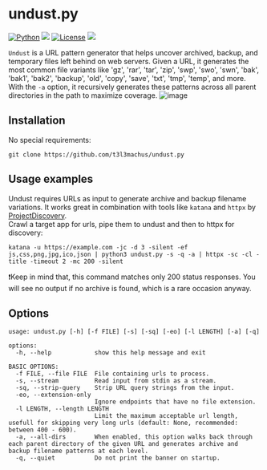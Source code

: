 # undust.py
[![Python](https://img.shields.io/badge/Python-%E2%89%A5%203.12-yellow.svg)](https://www.python.org/) 
<img src="https://img.shields.io/badge/Developed%20on-kali%20linux-blueviolet">
[![License](https://img.shields.io/badge/License-BSD-red.svg)](https://github.com/t3l3machus/undust.py/blob/main/LICENSE)
<img src="https://img.shields.io/badge/Maintained%3F-Yes-96c40f">

`Undust` is a URL pattern generator that helps uncover archived, backup, and temporary files left behind on web servers. Given a URL, it generates the most common file variants like 'gz', 'rar', 'tar', 'zip', 'swp', 'swo', 'swn', 'bak', 'bak1', 'bak2', 'backup', 'old', 'copy', 'save', 'txt', 'tmp', 'temp', and more. With the `-a` option, it recursively generates these patterns across all parent directories in the path to maximize coverage.
![image](https://github.com/user-attachments/assets/291143de-76a2-455b-ba2e-4080a7c87a58)



## Installation
No special requirements:
```
git clone https://github.com/t3l3machus/undust.py
```
## Usage examples
Undust requires URLs as input to generate archive and backup filename variations. It works great in combination with tools like `katana` and `httpx` by [ProjectDiscovery](https://github.com/projectdiscovery).  
Crawl a target app for urls, pipe them to undust and then to httpx for discovery:
```
katana -u https://example.com -jc -d 3 -silent -ef js,css,png,jpg,ico,json | python3 undust.py -s -q -a | httpx -sc -cl -title -timeout 2 -mc 200 -silent
```
❗Keep in mind that, this command matches only 200 status responses. You will see no output if no archive is found, which is a rare occasion anyway.

## Options
```
usage: undust.py [-h] [-f FILE] [-s] [-sq] [-eo] [-l LENGTH] [-a] [-q]

options:
  -h, --help            show this help message and exit

BASIC OPTIONS:
  -f FILE, --file FILE  File containing urls to process.
  -s, --stream          Read input from stdin as a stream.
  -sq, --strip-query    Strip URL query strings from the input.
  -eo, --extension-only
                        Ignore endpoints that have no file extension.
  -l LENGTH, --length LENGTH
                        Limit the maximum acceptable url length, usefull for skipping very long urls (default: None, recommended: between 400 - 600).
  -a, --all-dirs        When enabled, this option walks back through each parent directory of the given URL and generates archive and backup filename patterns at each level.
  -q, --quiet           Do not print the banner on startup.
```
